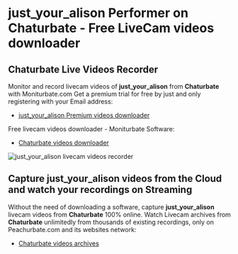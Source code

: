 # just_your_alison Performer on Chaturbate - Free LiveCam videos downloader

## Chaturbate Live Videos Recorder

Monitor and record livecam videos of **just_your_alison** from **Chaturbate** with Moniturbate.com
Get a premium trial for free by just and only registering with your Email address:
* [just_your_alison Premium videos downloader](https://moniturbate.com/request-demo-licence-key.html)

Free livecam videos downloader - Moniturbate Software:
* [Chaturbate videos downloader](https://moniturbate.com/moniturbate-download-software.html)

![just_your_alison livecam videos recorder](https://peachurnet.com/templates/moniturbate-software.png)


## Capture just_your_alison videos from the Cloud and watch your recordings on Streaming

Without the need of downloading a software, capture **just_your_alison** livecam videos from **Chaturbate** 100% online.
Watch Livecam archives from **Chaturbate** unlimitedly from thousands of existing recordings, only on Peachurbate.com and its websites network:
* [Chaturbate videos archives](https://peachurnet.com/)
